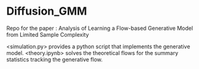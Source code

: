 # Diffusion_GMM
Repo for the paper : Analysis of Learning a Flow-based Generative Model from Limited Sample Complexity


<simulation.py> provides a python script that implements the generative model.
<theory.ipynb> solves the theoretical flows for the summary statistics tracking the generative flow.

